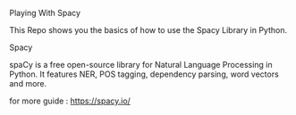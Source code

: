 Playing With Spacy

This Repo shows you the basics of how to use the Spacy Library in Python.

Spacy

spaCy is a free open-source library for Natural Language Processing in Python. It features NER, POS tagging, dependency parsing, word vectors and more.

for more guide : https://spacy.io/

